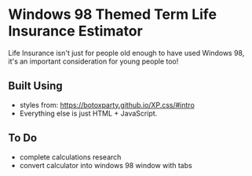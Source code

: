 # Windows 98 Themed Term Life Insurance Estimator

Life Insurance isn't just for people old enough to have used Windows 98, it's an important consideration for young people too!

## Built Using

- styles from: https://botoxparty.github.io/XP.css/#intro
- Everything else is just HTML + JavaScript.

## To Do

- complete calculations research
- convert calculator into windows 98 window with tabs
